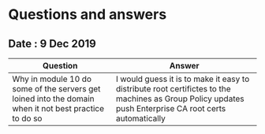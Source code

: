 # Questions and answers

## Date : 9 Dec 2019

Question  | Answer
---|---
Why in module 10 do some of the servers get loined into the domain when it not best practice to do so | I would guess it is to make it easy to distribute root certifictes to the machines as Group Policy updates push Enterprise CA root certs automatically
